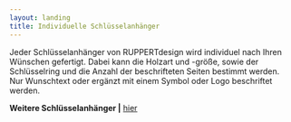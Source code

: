 ```yaml
---
layout: landing
title: Individuelle Schlüsselanhänger
---
```


Jeder Schlüsselanhänger von RUPPERTdesign wird individuel nach Ihren Wünschen gefertigt. 
Dabei kann die Holzart und -größe, sowie der Schlüsselring und die Anzahl der beschrifteten Seiten bestimmt werden.
Nur Wunschtext oder ergänzt mit einem Symbol oder Logo beschriftet werden.

**Weitere Schlüsselanhänger \|** <a href="{{ site.baseurl }}/schluesselanhaenger">hier</a>
